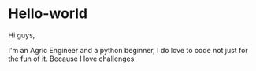 # Hello-world


Hi guys,

I'm an Agric Engineer and a python beginner, I do love to code  not just for the fun of it.
Because I love challenges
 
